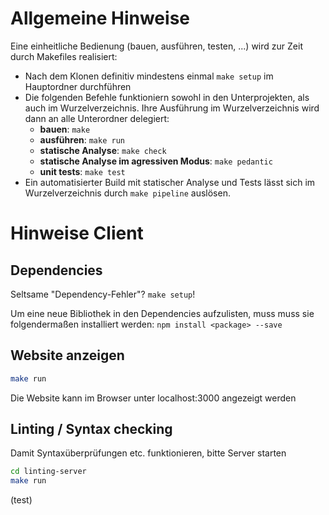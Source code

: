 # Allgemeine Hinweise

Eine einheitliche Bedienung (bauen, ausführen, testen, ...) wird zur Zeit durch Makefiles realisiert:

* Nach dem Klonen definitiv mindestens einmal `make setup` im Hauptordner durchführen
* Die folgenden Befehle funktioniern sowohl in den Unterprojekten, als auch im Wurzelverzeichnis.
  Ihre Ausführung im Wurzelverzeichnis wird dann an alle Unterordner delegiert:
  * **bauen**: `make`
  * **ausführen**: `make run`
  * **statische Analyse**: `make check`
  * **statische Analyse im agressiven Modus**: `make pedantic`
  * **unit tests**: `make test`
* Ein automatisierter Build mit statischer Analyse und Tests lässt sich im Wurzelverzeichnis durch `make pipeline`
  auslösen.

# Hinweise Client

## Dependencies
Seltsame "Dependency-Fehler"? `make setup`!

Um eine neue Bibliothek in den Dependencies aufzulisten, muss muss sie folgendermaßen installiert werden:
``npm install <package> --save``

## Website anzeigen

```sh
make run
```

Die Website kann im Browser unter localhost:3000 angezeigt werden

## Linting / Syntax checking

Damit Syntaxüberprüfungen etc. funktionieren, bitte Server starten

```sh
cd linting-server
make run
```

(test)
